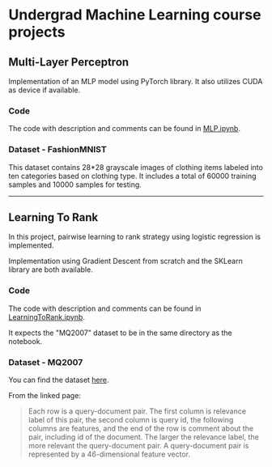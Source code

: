 # Undergrad Machine Learning course projects

## Multi-Layer Perceptron

Implementation of an MLP model using PyTorch library. It also utilizes CUDA as device if available.

### Code

The code with description and comments can be found in [MLP.ipynb](MLP.ipynb).

### Dataset - FashionMNIST

This dataset contains 28*28 grayscale images of clothing items labeled into ten categories based on clothing type.
It includes a total of 60000 training samples and 10000 samples for testing.

-----

## Learning To Rank

In this project, pairwise learning to rank strategy using logistic regression is implemented.

Implementation using Gradient Descent from scratch and the SKLearn library are both available.

### Code

The code with description and comments can be found in [LearningToRank.ipynb](LearningToRank.ipynb).

It expects the "MQ2007" dataset to be in the same directory as the notebook.

### Dataset - MQ2007

You can find the dataset [here](https://www.microsoft.com/en-us/research/project/letor-learning-rank-information-retrieval/letor-4-0/).

From the linked page:
> Each row is a query-document pair. The first column is relevance label of this pair, the second column is query id, the following columns are features, and the end of the row is comment about the pair, including id of the document. The larger the relevance label, the more relevant the query-document pair. A query-document pair is represented by a 46-dimensional feature vector.
